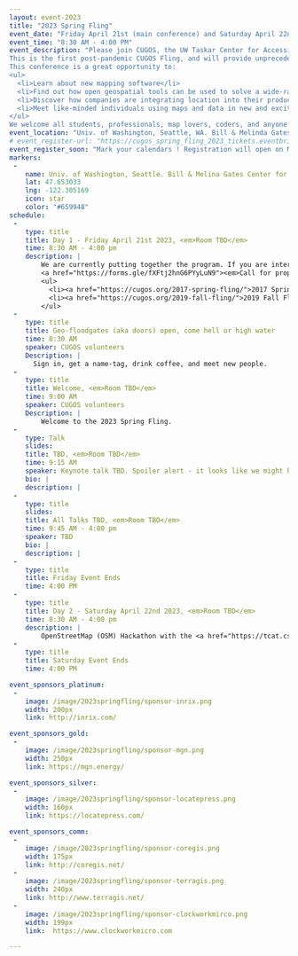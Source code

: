 ```yaml
---
layout: event-2023
title: "2023 Spring Fling"
event_date: "Friday April 21st (main conference) and Saturday April 22nd (OSM Hackathon-OpenSidewalks Project) 2023"
event_time: "8:30 AM - 4:00 PM"
event_description: "Please join CUGOS, the UW Taskar Center for Accessible Technology and local OpenStreetMap community for an exciting two-day meeting on Open Source Geospatial tools, data, and analysis in and beyond the Puget Sound region.
This is the first post-pandemic CUGOS Fling, and will provide unprecedented opportunities for learning about open geospatial software and open data collaboration. The Spring Fling is designed for anyone with an interest in maps, open source software, or open data.
This conference is a great opportunity to:
<ul>
  <li>Learn about new mapping software</li> 
  <li>Find out how open geospatial tools can be used to solve a wide-range of real world problems</li> 
  <li>Discover how companies are integrating location into their products</li> 
  <li>Meet like-minded individuals using maps and data in new and exciting ways</li> 
</ul>
We welcome all students, professionals, map lovers, coders, and anyone with a passion for learning about spatial information.This page is describing the CUGOS part of the conference, note that the Spring Fling is jointly held in the same building and time with the <em>2023 Open the Paths Conference</em>."
event_location: "Univ. of Washington, Seattle, WA. Bill & Melinda Gates Center for CS & Engineering(CSE2)"
# event_register-url: "https://cugos_spring_fling_2023_tickets.eventbrite.com"
event_register_soon: "Mark your calendars ! Registration will open on March 21st 2023"
markers:
 -
    name: Univ. of Washington, Seattle. Bill & Melina Gates Center for CS & Engineering(CSE2)
    lat: 47.653033
    lng: -122.305169
    icon: star
    color: "#659948"
schedule:
 -
    type: title
    title: Day 1 - Friday April 21st 2023, <em>Room TBD</em>
    time: 8:30 AM - 4:00 pm
    description: |
        We are currently putting together the program. If you are interested in giving a presentation head over to our
        <a href="https://forms.gle/fXFtj2hnG6PYyLuN9"><em>Call for proposals</em></a> page. In the event we receive an overwhelming number of submissions, we may add a CUGOS presentation track to Saturday April 22nd (which would run in parallel to the OSM Hackathon-OpenSidewalks Project). The final program will be announced here on March 21st. If in the meantime you are looking for inspiration on what to expect in our program you are welcome to check out the schedules of these previous CUGOS Fling events:
        <ul>
          <li><a href="https://cugos.org/2017-spring-fling/">2017 Spring Fling</a></li> 
          <li><a href="https://cugos.org/2019-fall-fling/">2019 Fall Fling</a></li>
        </ul>
 -
    type: title
    title: Geo-floodgates (aka doors) open, come hell or high water
    time: 8:30 AM
    speaker: CUGOS volunteers  
    Description: |
      Sign in, get a name-tag, drink coffee, and meet new people.
 -
    type: title
    title: Welcome, <em>Room TBD</em>
    time: 9:00 AM
    speaker: CUGOS volunteers
    Description: |
        Welcome to the 2023 Spring Fling.
 -
    type: Talk
    slides: 
    title: TBD, <em>Room TBD</em>
    time: 9:15 AM
    speaker: Keynote talk TBD. Spoiler alert - it looks like we might have <a href="http://blog.cleverelephant.ca">Paul Ramsey</a> on the hook for a keynote presentation.
    bio: |      
    description: |
 -
    type: title
    slides: 
    title: All Talks TBD, <em>Room TBD</em>
    time: 9:45 AM - 4:00 pm
    speaker: TBD
    bio: |      
    description: |
 -
    type: title
    title: Friday Event Ends
    time: 4:00 PM
 -
    type: title
    title: Day 2 - Saturday April 22nd 2023, <em>Room TBD</em>
    time: 8:30 AM - 4:00 pm
    description: |
        OpenStreetMap (OSM) Hackathon with the <a href="https://tcat.cs.washington.edu/opensidewalks-2/">OpenSidewalks Project</a>. More information to be added here soon.
 -
    type: title
    title: Saturday Event Ends
    time: 4:00 PM

event_sponsors_platinum:
 -
    image: /image/2023springfling/sponsor-inrix.png
    width: 200px
    link: http://inrix.com/

event_sponsors_gold:
 -
    image: /image/2023springfling/sponsor-mgn.png
    width: 250px
    link: https://mgn.energy/

event_sponsors_silver:
 -
    image: /image/2023springfling/sponsor-locatepress.png
    width: 160px
    link: https://locatepress.com/

event_sponsors_comm:
 -
    image: /image/2023springfling/sponsor-coregis.png
    width: 175px
    link: http://coregis.net/
 -
    image: /image/2023springfling/sponsor-terragis.png
    width: 240px
    link: http://www.terragis.net/       
 -
    image: /image/2023springfling/sponsor-clockworkmirco.png
    width: 199px
    link:  https://www.clockworkmicro.com

---
```

